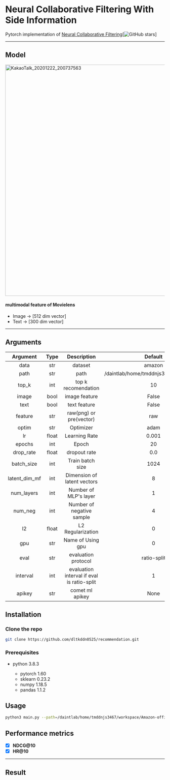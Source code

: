 # Neural Collaborative Filtering With Side Information 

Pytorch implementation of [Neural Collaborative Filtering](https://arxiv.org/abs/1708.05031)[![GitHub stars](https://img.shields.io/github/stars/hexiangnan/neural_collaborative_filtering.svg?logo=github&label=Stars)] 

---

## Model

<img width="728" alt="KakaoTalk_20201222_200737563" src="https://user-images.githubusercontent.com/69955858/107190048-a6d54780-6a2d-11eb-8c7a-bff84f771398.png">

#### multimodal feature of Movielens
- Image → [512 dim vector]
- Text → [300 dim vector]

---


## Arguments 

| Argument | Type | Description | Default |
|:---:|:---:|:---:|:---:|
|data|str|dataset|amazon|
|path|str|path|/daintlab/home/tmddnjs3467/workspace|
|top_k|int|top k recomendation|10|
|image|bool|image feature|False|
|text|bool|text feature|False|
|feature|str|raw(png) or pre(vector)|raw|
|optim|str|Optimizer|adam|
|lr|float|Learning Rate|0.001|
|epochs|int|Epoch|20|
|drop_rate|float|dropout rate|0.0|
|batch_size|int|Train batch size|1024|
|latent_dim_mf|int|Dimension of latent vectors|8|
|num_layers|int|Number of MLP's layer |1|
|num_neg|int|Number of negative sample|4|
|l2|float|L2 Regularization|0|
|gpu|str|Name of Using gpu|0|
|eval|str|evaluation protocol|ratio-split|
|interval|int|evaluation interval if eval is ratio-split|1|
|apikey|str|comet ml apikey|None|


## Installation 

### Clone the repo 

```sh
git clone https://github.com/dltkddn0525/recommendation.git
```

### Prerequisites 

- python 3.8.3

  - pytorch 1.60
  - sklearn 0.23.2
  - numpy 1.18.5 
  - pandas 1.1.2

## Usage 

```sh
python3 main.py --path=/daintlab/home/tmddnjs3467/workspace/Amazon-office-raw --top_k=10 --image=False --text=False  --feature=raw --optim=adam --lr=0.001 --epochs=20 --drop_rate=0.3 --batch_size=1024 --latent_dim_mf=8 --num_layers=1 --num_neg=4 --gpu=0 --eval=ratio-split --apikey=None
```

## Performance metrics
- [x] **NDCG@10**
- [x] **HR@10**

---

## Result

